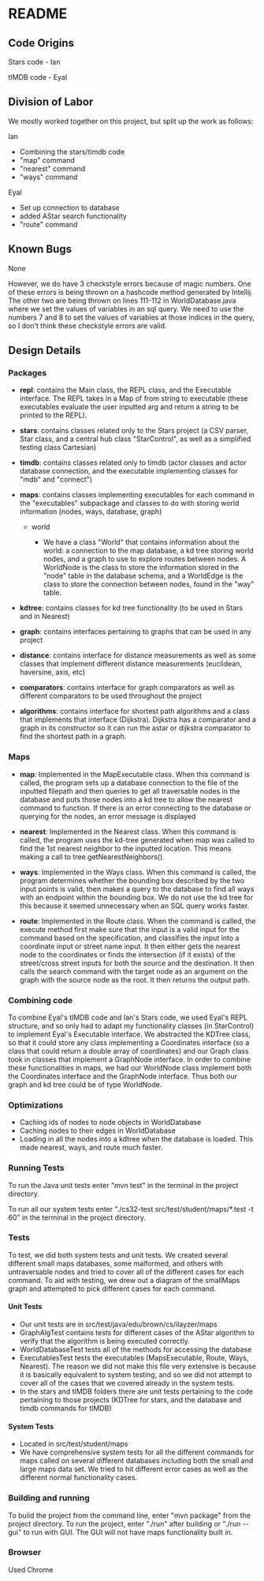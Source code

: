 # README

## Code Origins
Stars code - Ian

tIMDB code - Eyal
## Division of Labor
We mostly worked together on this project, but split up the work as follows:

Ian
- Combining the stars/timdb code
- "map" command
- "nearest" command
- "ways" command

Eyal
- Set up connection to database
- added AStar search functionality
- "route" command

## Known Bugs
None

However, we do have 3 checkstyle errors because of magic numbers. One of these
errors is being thrown on a hashcode method generated by Intellij. The other
two are being thrown on lines 111-112 in WorldDatabase.java where we set
the values of variables in an sql query. We need to use the numbers 7 and 8
to set the values of variables at those indices in the query, so I don't
think these checkstyle errors are valid.

## Design Details
### Packages

- **repl**: contains the Main class, the REPL class, and the Executable interface. 
The REPL takes in a Map of from string to executable (these executables evaluate
the user inputted arg and return a string to be printed to the REPL). 

- **stars**: contains classes related only to the Stars project (a CSV parser,
Star class, and a central hub class "StarControl", as well as a simplified
testing class Cartesian)

- **timdb**: contains classes related only to timdb (actor classes and actor
database connection, and the executable implementing classes for "mdb" and
"connect")

- **maps**: contains classes implementing executables for each command in the
"executables" subpackage and classes to do with storing world information
(nodes, ways, database, graph)
    - world
    
        - We have a class "World" that contains information about the world:
        a connection to the map database, a kd tree storing world nodes, and
        a graph to use to explore routes between nodes. A WorldNode is the
        class to store the information stored in the "node" table in the
        database schema, and a WorldEdge is the class to store the connection
        between nodes, found in the "way" table.

- **kdtree**: contains classes for kd tree functionality (to be used in Stars
and in Nearest)

- **graph**: contains interfaces pertaining to graphs that can be used in any project

- **distance**: contains interface for distance measurements as well as some classes
that implement different distance measurements (euclidean, haversine, axis, etc)

- **comparators**: contains interface for graph comparators as well as different
comparators to be used throughout the project

- **algorithms**: contains interface for shortest path algorithms and a class
that implements that interface (Dijkstra). Dijkstra has a comparator and a 
graph in its constructor so it can run the astar or dijkstra comparator to find 
the shortest path in a graph.


### Maps
- **map**: Implemented in the MapExecutable class.
When this command is called, the program sets up a database connection
to the file of the inputted filepath and then queries to get all traversable nodes
in the database and puts those nodes into a kd tree to allow the nearest
command to function. If there is an error connecting to the database or querying
for the nodes, an error message is displayed

- **nearest**: Implemented in the Nearest class. 
When this command is called, the program uses the kd-tree generated
when map was called to find the 1st nearest neighbor to the inputted location.
This means making a call to tree.getNearestNeighbors(). 

- **ways**: Implemented in the Ways class.
When this command is called, the program determines whether the
bounding box described by the two input points is valid, then makes a query
to the database to find all ways with an endpoint within the bounding box. We
do not use the kd tree for this because it seemed unnecessary when an SQL
query works faster.

- **route**: Implemented in the Route class.
When the command is called, the execute method first make sure that the input
 is a valid input for the command based on the specification, and classifies
  the input into a coordinate input or street name input. It then either gets
   the nearest node to the coordinates or finds the intersection (if it
    exists) of the street/cross street inputs for both the source and the
     destination. It then calls the search command with the target node as an
      argument on the graph with the source node as the root. It then returns
       the output path. 

### Combining code
To combine Eyal's tIMDB code and Ian's Stars code, we used Eyal's REPL structure,
and so only had to adapt my functionality classes (in StarControl) to implement
Eyal's Executable interface. We abstracted the KDTree class, so that it could
store any class implementing a Coordinates interface (so a class that could
return a double array of coordinates) and our Graph class took in classes
that implement a GraphNode interface. In order to combine these functionalities
in maps, we had our WorldNode class implement both the Coordinates interface and
the GraphNode interface. Thus both our graph and kd tree could be of type
WorldNode.

### Optimizations
- Caching ids of nodes to node objects in WorldDatabase
- Caching nodes to their edges in WorldDatabase
- Loading in all the nodes into a kdtree when the database is loaded. This made
    nearest, ways, and route much faster.

### Running Tests
To run the Java unit tests enter "mvn test" in the terminal in the project directory.

To run all our system tests enter "./cs32-test src/test/student/maps/*.test -t 60" 
in the terminal in the project directory.

### Tests
To test, we did both system tests and unit tests. We created several different
small maps databases, some malformed, and others with untraversable nodes and tried
to cover all of the different cases for each command. To aid with testing, we
drew out a diagram of the smallMaps graph and attempted to pick different
cases for each command.

#### Unit Tests 
- Our unit tests are in src/test/java/edu/brown/cs/ilayzer/maps
- GraphAlgTest contains tests for different cases of the AStar algorithm to verify
that the algorithm is being executed correctly.
- WorldDatabaseTest tests all of the methods for accessing the database
- ExecutablesTest tests the executables (MapsExecutable, Route, Ways, Nearest).
The reason we did not make this file very extensive is because it is basically
equivalent to system testing, and so we did not attempt to cover all of the cases
that we covered already in the system tests.
- In the stars and tIMDB folders there are unit tests pertaining to the code 
pertaining to those projects (KDTree for stars, and the database and timdb commands
for tIMDB)

#### System Tests 
- Located in src/test/student/maps
- We have comprehensive system tests for all the different commands for maps
called on several different databases including both the small and large maps
data set. We tried to hit different error cases as well as the different normal
functionality cases.

### Building and running
To build the project from the command line, enter "mvn package" from the project directory.
To run the project, enter "./run" after building or "./run --gui" to run with GUI.
The GUI will not have maps functionality built in. 

### Browser
Used Chrome







